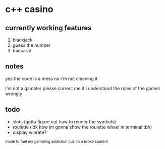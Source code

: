 # c++ casino

## currently working features
1. blackjack
2. guess the number
3. baccarat

## notes
yes the code is a mess no i'm not cleaning it

i'm not a gambler please correct me if i understood the rules of the games wrongly

## todo
- slots (gotta figure out how to render the symbols)
- roulette (idk how im gonna show the roulette wheel in terminal tbh)
- display winrate?

<sub>made to fuel my gambling addiction cuz im a broke student</sub>
